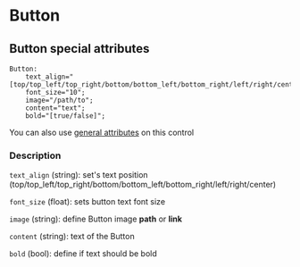 # Button

## Button special attributes
    Button:
        text_align="[top/top_left/top_right/bottom/bottom_left/bottom_right/left/right/center]";
        font_size="10";
	    image="/path/to";
	    content="text";
	    bold="[true/false]";

You can also use [general attributes](https://github.com/d3m0n-project/d3m0n_os/blob/main/rootfs/usr/share/d3m0n/documentation/GeneralAttributes.md) on this control

### Description
`text_align` (string): set's text position (top/top_left/top_right/bottom/bottom_left/bottom_right/left/right/center)

`font_size` (float): sets button text font size

`image` (string): define Button image **path** or **link**

`content` (string): text of the Button

`bold` (bool): define if text should be bold
